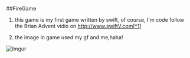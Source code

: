##FireGame
1. this game is my first game written by swift, of course, I'm code follow the Brian Advent vidio on http://www.swiftV.com[^1]
[^1]: a good chinese site about swift!

2. the image in game used my gf and me,haha!

![Imgur](http://i.imgur.com/x1VQbuk.gif)